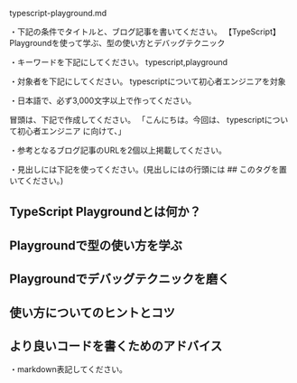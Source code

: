 typescript-playground.md

・下記の条件でタイトルと、ブログ記事を書いてください。
【TypeScript】Playgroundを使って学ぶ、型の使い方とデバッグテクニック

・キーワードを下記にしてください。
typescript,playground

・対象者を下記にしてください。
  typescriptについて初心者エンジニアを対象


・日本語で、必ず3,000文字以上で作ってください。

冒頭は、下記で作成してください。
「こんにちは。今回は、
typescriptについて初心者エンジニア
に向けて、」

・参考となるブログ記事のURLを2個以上掲載してください。

・見出しには下記を使ってください。(見出しにはの行頭には ## このタグを置いてください。)
## TypeScript Playgroundとは何か？
## Playgroundで型の使い方を学ぶ
## Playgroundでデバッグテクニックを磨く
## 使い方についてのヒントとコツ
## より良いコードを書くためのアドバイス

・markdown表記してください。

